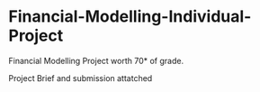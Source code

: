 # Financial-Modelling-Individual-Project
Financial Modelling Project worth 70* of grade. 

Project Brief and submission attatched
